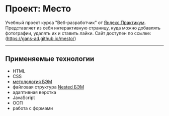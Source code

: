 # **Проект: Место**
Учебный проект курса "Веб-разработчик" от [Яндекс.Практикум](https://practicum.yandex.ru/). Представляет из себя интерактивную страницу, куда можно добавлять фотографии, удалять их и ставить лайки.
Cайт доступен по ссылке: (https://gans-ad.github.io/mesto/)

---

## Применяемые технологии

- HTML
- CSS
- [методология БЭМ](https://ru.bem.info/)
- файловая структура [Nested БЭМ](https://ru.bem.info/methodology/filestructure/#nested)
- адаптивная верстка
- JavaScript
- ООП
- работа с формами

